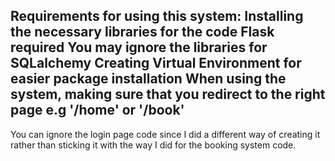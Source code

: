 Requirements for using this system:
Installing the necessary libraries for the code
Flask required
You may ignore the libraries for SQLalchemy
Creating Virtual Environment for easier package installation
When using the system, making sure that you redirect to the right page e.g '/home' or '/book'
---------------------------------------------------------------------------------------------

You can ignore the login page code since I did a different way of creating it rather than sticking it with the way I did for the booking system code.
